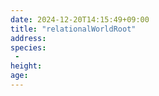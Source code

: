 ```yaml
---
date: 2024-12-20T14:15:49+09:00
title: "relationalWorldRoot"
address: 
species:
 - 
height: 
age: 
---
```


